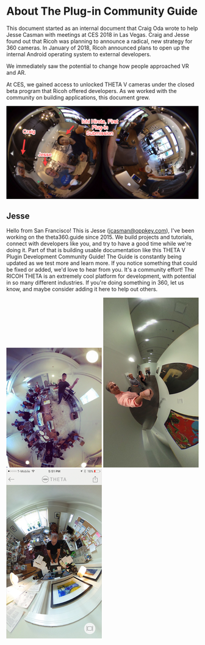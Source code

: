 # About The Plug-in Community Guide

This document started as an internal document that Craig Oda wrote 
to help Jesse Casman with meetings at CES 2018 in Las Vegas.  Craig
and Jesse found 
out that Ricoh was planning to announce a radical, new strategy for 
360 cameras. In January of 2018, Ricoh announced plans to open 
up the internal Android operating system
to external developers.

We immediately saw the potential to change how people approached VR 
and AR.  

At CES, we gained access to unlocked THETA V cameras under the
closed beta program that Ricoh offered developers. As we worked
with the community on building applications, this document grew.

![](img/about/about-picture.png)

## Jesse

Hello from San Francisco! This is Jesse (jcasman@oppkey.com), I've been working on the theta360.guide since 2015. We build projects and tutorials, connect with developers like you, and try to have a good time while we're doing it. Part of that is building usable documentation like this THETA V Plugin Development Community Guide! The Guide is constantly being updated as we test more and learn more. If you notice something that could be fixed or added, we'd love to hear from you. It's a community effort! The RICOH THETA is an extremely cool platform for development, with potential in so many different industries. If you're doing something in 360, let us know, and maybe consider adding it here to help out others.

![](img/about/jesse2.png)
![](img/about/jesse.png)
![](img/about/jesse4.png)

